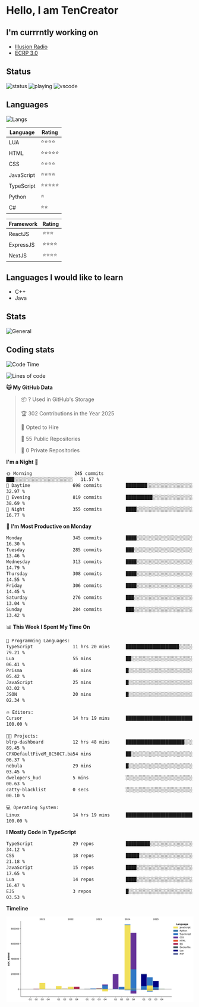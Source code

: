 # Hello, I am TenCreator

## I'm currrntly working on
- [Illusion Radio](https://illusionradio.co.uk/)
- [ECRP 3.0](http://github.com/Emerald-Coast-Roleplay/)

## Status
![status](https://api.statusbadges.me/badge/status/518334475038359555?simple=true&style=for-the-badge)
![playing](https://api.statusbadges.me/badge/playing/518334475038359555?style=for-the-badge)
![vscode](https://api.statusbadges.me/badge/vscode/518334475038359555?style=for-the-badge)

## Languages
![Langs](https://github-readme-stats.vercel.app/api/top-langs/?username=tencreator&layout=compact&theme=radical)


|Language|Rating|
|--------|------|
|LUA|⭐️⭐️⭐️⭐️|
|HTML|⭐️⭐️⭐️⭐️⭐️|
|CSS|⭐️⭐️⭐️⭐️|
|JavaScript|⭐️⭐️⭐️⭐️|
|TypeScript|⭐️⭐️⭐️⭐️⭐️|
|Python|⭐️|
|C#|⭐️⭐️ |

|Framework|Rating|
|--------|------|
|ReactJS|⭐️⭐️⭐|
|ExpressJS|⭐️⭐️⭐️⭐️|
|NextJS|⭐️⭐️⭐⭐️|

## Languages I would like to learn
- C++
- Java

## Stats
![General](https://github-readme-stats.vercel.app/api?username=tencreator&show_icons=true&theme=radical)

## Coding stats

<!--START_SECTION:waka-->
![Code Time](http://img.shields.io/badge/Code%20Time-465%20hrs%2055%20mins-blue)

![Lines of code](https://img.shields.io/badge/From%20Hello%20World%20I%27ve%20Written-2.0%20million%20lines%20of%20code-blue)

**🐱 My GitHub Data** 

> 📦 ? Used in GitHub's Storage 
 > 
> 🏆 302 Contributions in the Year 2025
 > 
> 💼 Opted to Hire
 > 
> 📜 55 Public Repositories 
 > 
> 🔑 0 Private Repositories 
 > 
**I'm a Night 🦉** 

```text
🌞 Morning                245 commits         ███░░░░░░░░░░░░░░░░░░░░░░   11.57 % 
🌆 Daytime                698 commits         ████████░░░░░░░░░░░░░░░░░   32.97 % 
🌃 Evening                819 commits         ██████████░░░░░░░░░░░░░░░   38.69 % 
🌙 Night                  355 commits         ████░░░░░░░░░░░░░░░░░░░░░   16.77 % 
```
📅 **I'm Most Productive on Monday** 

```text
Monday                   345 commits         ████░░░░░░░░░░░░░░░░░░░░░   16.30 % 
Tuesday                  285 commits         ███░░░░░░░░░░░░░░░░░░░░░░   13.46 % 
Wednesday                313 commits         ████░░░░░░░░░░░░░░░░░░░░░   14.79 % 
Thursday                 308 commits         ████░░░░░░░░░░░░░░░░░░░░░   14.55 % 
Friday                   306 commits         ████░░░░░░░░░░░░░░░░░░░░░   14.45 % 
Saturday                 276 commits         ███░░░░░░░░░░░░░░░░░░░░░░   13.04 % 
Sunday                   284 commits         ███░░░░░░░░░░░░░░░░░░░░░░   13.42 % 
```


📊 **This Week I Spent My Time On** 

```text
💬 Programming Languages: 
TypeScript               11 hrs 20 mins      ████████████████████░░░░░   79.21 % 
Lua                      55 mins             ██░░░░░░░░░░░░░░░░░░░░░░░   06.41 % 
Prisma                   46 mins             █░░░░░░░░░░░░░░░░░░░░░░░░   05.42 % 
JavaScript               25 mins             █░░░░░░░░░░░░░░░░░░░░░░░░   03.02 % 
JSON                     20 mins             █░░░░░░░░░░░░░░░░░░░░░░░░   02.34 % 

🔥 Editors: 
Cursor                   14 hrs 19 mins      █████████████████████████   100.00 % 

🐱‍💻 Projects: 
blrp-dashboard           12 hrs 48 mins      ██████████████████████░░░   89.45 % 
CFXDefaultFiveM_8C50C7.ba54 mins             ██░░░░░░░░░░░░░░░░░░░░░░░   06.37 % 
nebula                   29 mins             █░░░░░░░░░░░░░░░░░░░░░░░░   03.45 % 
dwelopers_hud            5 mins              ░░░░░░░░░░░░░░░░░░░░░░░░░   00.63 % 
catty-blacklist          0 secs              ░░░░░░░░░░░░░░░░░░░░░░░░░   00.10 % 

💻 Operating System: 
Linux                    14 hrs 19 mins      █████████████████████████   100.00 % 
```

**I Mostly Code in TypeScript** 

```text
TypeScript               29 repos            █████████░░░░░░░░░░░░░░░░   34.12 % 
CSS                      18 repos            █████░░░░░░░░░░░░░░░░░░░░   21.18 % 
JavaScript               15 repos            ████░░░░░░░░░░░░░░░░░░░░░   17.65 % 
Lua                      14 repos            ████░░░░░░░░░░░░░░░░░░░░░   16.47 % 
EJS                      3 repos             █░░░░░░░░░░░░░░░░░░░░░░░░   03.53 % 
```



**Timeline**

![Lines of Code chart](https://raw.githubusercontent.com/tencreator/tencreator/main/assets/bar_graph.png)


<!--END_SECTION:waka-->
